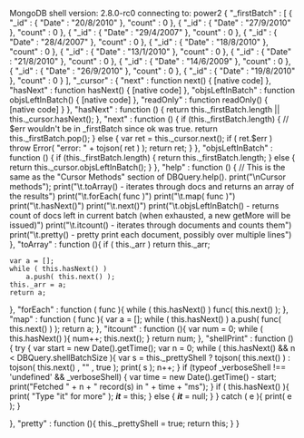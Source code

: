 MongoDB shell version: 2.8.0-rc0
connecting to: power2
{
	"_firstBatch" : [
		{
			"_id" : {
				"Date" : "20/8/2010"
			},
			"count" : 0
		},
		{
			"_id" : {
				"Date" : "27/9/2010"
			},
			"count" : 0
		},
		{
			"_id" : {
				"Date" : "29/4/2007"
			},
			"count" : 0
		},
		{
			"_id" : {
				"Date" : "28/4/2007"
			},
			"count" : 0
		},
		{
			"_id" : {
				"Date" : "18/8/2010"
			},
			"count" : 0
		},
		{
			"_id" : {
				"Date" : "13/1/2010"
			},
			"count" : 0
		},
		{
			"_id" : {
				"Date" : "21/8/2010"
			},
			"count" : 0
		},
		{
			"_id" : {
				"Date" : "14/6/2009"
			},
			"count" : 0
		},
		{
			"_id" : {
				"Date" : "26/9/2010"
			},
			"count" : 0
		},
		{
			"_id" : {
				"Date" : "19/8/2010"
			},
			"count" : 0
		}
	],
	"_cursor" : {
		"next" : function next() { [native code] },
		"hasNext" : function hasNext() { [native code] },
		"objsLeftInBatch" : function objsLeftInBatch() { [native code] },
		"readOnly" : function readOnly() { [native code] }
	},
	"hasNext" : function () {
    return this._firstBatch.length || this._cursor.hasNext();
},
	"next" : function () {
    if (this._firstBatch.length) {
        // $err wouldn't be in _firstBatch since ok was true.
        return this._firstBatch.pop();
    }
    else {
        var ret = this._cursor.next();
        if ( ret.$err )
            throw Error( "error: " + tojson( ret ) );
        return ret;
    }
},
	"objsLeftInBatch" : function () {
    if (this._firstBatch.length) {
        return this._firstBatch.length;
    }
    else {
        return this._cursor.objsLeftInBatch();
    }
},
	"help" : function () {
    // This is the same as the "Cursor Methods" section of DBQuery.help().
    print("\nCursor methods");
    print("\t.toArray() - iterates through docs and returns an array of the results")
    print("\t.forEach( func )")
    print("\t.map( func )")
    print("\t.hasNext()")
    print("\t.next()")
    print("\t.objsLeftInBatch() - returns count of docs left in current batch (when exhausted, a new getMore will be issued)")
    print("\t.itcount() - iterates through documents and counts them")
    print("\t.pretty() - pretty print each document, possibly over multiple lines")
},
	"toArray" : function (){
    if ( this._arr )
        return this._arr;

    var a = [];
    while ( this.hasNext() )
        a.push( this.next() );
    this._arr = a;
    return a;
},
	"forEach" : function ( func ){
    while ( this.hasNext() )
        func( this.next() );
},
	"map" : function ( func ){
    var a = [];
    while ( this.hasNext() )
        a.push( func( this.next() ) );
    return a;
},
	"itcount" : function (){
    var num = 0;
    while ( this.hasNext() ){
        num++;
        this.next();
    }
    return num;
},
	"shellPrint" : function (){
    try {
        var start = new Date().getTime();
        var n = 0;
        while ( this.hasNext() && n < DBQuery.shellBatchSize ){
            var s = this._prettyShell ? tojson( this.next() ) : tojson( this.next() , "" , true );
            print( s );
            n++;
        }
        if (typeof _verboseShell !== 'undefined' && _verboseShell) {
            var time = new Date().getTime() - start;
            print("Fetched " + n + " record(s) in " + time + "ms");
        }
         if ( this.hasNext() ){
            print( "Type \"it\" for more" );
            ___it___  = this;
        }
        else {
            ___it___  = null;
        }
   }
    catch ( e ){
        print( e );
    }

},
	"pretty" : function (){
    this._prettyShell = true;
    return this;
}
}
